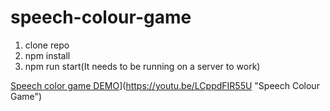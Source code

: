 # speech-colour-game

1. clone repo
2. npm install
3. npm run start(It needs to be running on a server to work)

[Speech color game DEMO](https://youtu.be/LCppdFIR55U)](https://youtu.be/LCppdFIR55U "Speech Colour Game")


